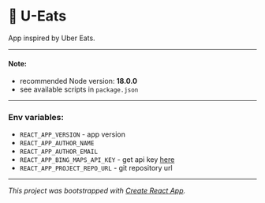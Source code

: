 # 🍕 U-Eats

App inspired by Uber Eats.

---

#### Note:
* recommended Node version: **18.0.0**
* see available scripts in `package.json`

---

### Env variables:
* `REACT_APP_VERSION` - app version
* `REACT_APP_AUTHOR_NAME`
* `REACT_APP_AUTHOR_EMAIL`
* `REACT_APP_BING_MAPS_API_KEY` - get api key [here](https://www.bingmapsportal.com/)
* `REACT_APP_PROJECT_REPO_URL` - git repository url

---

_This project was bootstrapped with [Create React App](https://github.com/facebook/create-react-app)._

